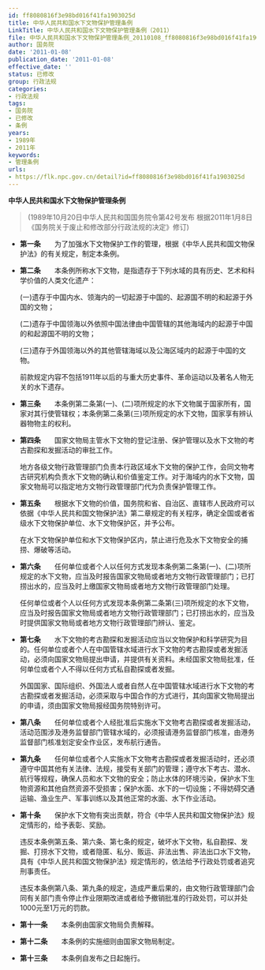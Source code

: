 ```yaml
---
id: ff8080816f3e98bd016f41fa1903025d
title: 中华人民共和国水下文物保护管理条例
LinkTitle: 中华人民共和国水下文物保护管理条例（2011）
file: 中华人民共和国水下文物保护管理条例_20110108_ff8080816f3e98bd016f41fa1903025d.docx
author: 国务院
date: '2011-01-08'
publication_date: '2011-01-08'
effective_date: ''
status: 已修改
group: 行政法规
categories:
- 行政法规
tags:
- 国务院
- 已修改
- 条例
years:
- 1989年
- 2011年
keywords:
- 管理条例
urls:
- https://flk.npc.gov.cn/detail?id=ff8080816f3e98bd016f41fa1903025d
---
```


**中华人民共和国水下文物保护管理条例**

> (1989年10月20日中华人民共和国国务院令第42号发布 根据2011年1月8日《国务院关于废止和修改部分行政法规的决定》修订)

- **第一条**　　为了加强水下文物保护工作的管理，根据《中华人民共和国文物保护法》的有关规定，制定本条例。

- **第二条**　　本条例所称水下文物，是指遗存于下列水域的具有历史、艺术和科学价值的人类文化遗产：

  (一)遗存于中国内水、领海内的一切起源于中国的、起源国不明的和起源于外国的文物；

  (二)遗存于中国领海以外依照中国法律由中国管辖的其他海域内的起源于中国的和起源国不明的文物；

  (三)遗存于外国领海以外的其他管辖海域以及公海区域内的起源于中国的文物。

  前款规定内容不包括1911年以后的与重大历史事件、革命运动以及著名人物无关的水下遗存。

- **第三条**　　本条例第二条第(一)、(二)项所规定的水下文物属于国家所有，国家对其行使管辖权；本条例第二条第(三)项所规定的水下文物，国家享有辨认器物物主的权利。

- **第四条**　　国家文物局主管水下文物的登记注册、保护管理以及水下文物的考古勘探和发掘活动的审批工作。

  地方各级文物行政管理部门负责本行政区域水下文物的保护工作，会同文物考古研究机构负责水下文物的确认和价值鉴定工作。对于海域内的水下文物，国家文物局可以指定地方文物行政管理部门代为负责保护管理工作。

- **第五条**　　根据水下文物的价值，国务院和省、自治区、直辖市人民政府可以依据《中华人民共和国文物保护法》第二章规定的有关程序，确定全国或者省级水下文物保护单位、水下文物保护区，并予公布。

  在水下文物保护单位和水下文物保护区内，禁止进行危及水下文物安全的捕捞、爆破等活动。

- **第六条**　　任何单位或者个人以任何方式发现本条例第二条第(一)、(二)项所规定的水下文物，应当及时报告国家文物局或者地方文物行政管理部门；已打捞出水的，应当及时上缴国家文物局或者地方文物行政管理部门处理。

  任何单位或者个人以任何方式发现本条例第二条第(三)项所规定的水下文物，应当及时报告国家文物局或者地方文物行政管理部门；已打捞出水的，应当及时提供国家文物局或者地方文物行政管理部门辨认、鉴定。

- **第七条**　　水下文物的考古勘探和发掘活动应当以文物保护和科学研究为目的。任何单位或者个人在中国管辖水域进行水下文物的考古勘探或者发掘活动，必须向国家文物局提出申请，并提供有关资料。未经国家文物局批准，任何单位或者个人不得以任何方式私自勘探或者发掘。

  外国国家、国际组织、外国法人或者自然人在中国管辖水域进行水下文物的考古勘探或者发掘活动，必须采取与中国合作的方式进行，其向国家文物局提出的申请，须由国家文物局报经国务院特别许可。

- **第八条**　　任何单位或者个人经批准后实施水下文物考古勘探或者发掘活动，活动范围涉及港务监督部门管辖水域的，必须报请港务监督部门核准，由港务监督部门核准划定安全作业区，发布航行通告。

- **第九条**　　任何单位或者个人实施水下文物考古勘探或者发掘活动时，还必须遵守中国其他有关法律、法规，接受有关部门的管理；遵守水下考古、潜水、航行等规程，确保人员和水下文物的安全；防止水体的环境污染，保护水下生物资源和其他自然资源不受损害；保护水面、水下的一切设施；不得妨碍交通运输、渔业生产、军事训练以及其他正常的水面、水下作业活动。

- **第十条**　　保护水下文物有突出贡献，符合《中华人民共和国文物保护法》规定情形的，给予表彰、奖励。

  违反本条例第五条、第六条、第七条的规定，破坏水下文物，私自勘探、发掘、打捞水下文物，或者隐匿、私分、贩运、非法出售、非法出口水下文物，具有《中华人民共和国文物保护法》规定情形的，依法给予行政处罚或者追究刑事责任。

  违反本条例第八条、第九条的规定，造成严重后果的，由文物行政管理部门会同有关部门责令停止作业限期改进或者给予撤销批准的行政处罚，可以并处1000元至1万元的罚款。

- **第十一条**　　本条例由国家文物局负责解释。

- **第十二条**　　本条例的实施细则由国家文物局制定。

- **第十三条**　　本条例自发布之日起施行。
